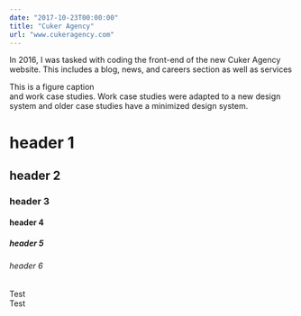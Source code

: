 ```yaml
---
date: "2017-10-23T00:00:00"
title: "Cuker Agency"
url: "www.cukeragency.com"
---
```

In 2016, I was tasked with coding the front-end of the new Cuker Agency website. This includes a blog, news, and careers section as well as services 

<figcaption>This is a figure caption</figcaption>
and work case studies. Work case studies were adapted to a new design system and older case studies have a minimized design system.
<h1>header 1</h1>
<h2>header 2</h2>
<h3>header 3</h3>
<h4>header 4</h4>
<h5>header 5</h5>
<h6>header 6</h6>
<div class="button">Test</div>
<div class="button">Test</div>
